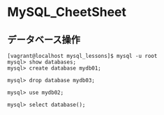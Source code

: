 # MySQL_CheetSheet

## データベース操作
```
[vagrant@localhost mysql_lessons]$ mysql -u root
mysql> show databases;
mysql> create database mydb01;

mysql> drop database mydb03;

mysql> use mydb02;

mysql> select database();
```
